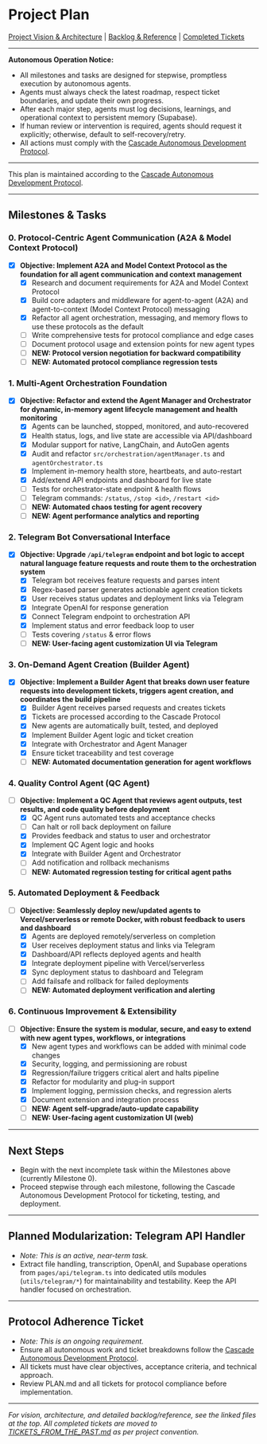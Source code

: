 
# Project Plan

[Project Vision & Architecture](./PROJECT_VISION_ARCHITECTURE.md) | [Backlog & Reference](./BACKLOG_REFERENCE.md) | [Completed Tickets](./TICKETS_FROM_THE_PAST.md)

---

**Autonomous Operation Notice:**

- All milestones and tasks are designed for stepwise, promptless execution by autonomous agents.
- Agents must always check the latest roadmap, respect ticket boundaries, and update their own progress.
- After each major step, agents must log decisions, learnings, and operational context to persistent memory (Supabase).
- If human review or intervention is required, agents should request it explicitly; otherwise, default to self-recovery/retry.
- All actions must comply with the [Cascade Autonomous Development Protocol](./Cascade_Autonomous_Development_Protocol.md).

---

This plan is maintained according to the [Cascade Autonomous Development Protocol](./Cascade_Autonomous_Development_Protocol.md).

---

## Milestones & Tasks

### 0. Protocol-Centric Agent Communication (A2A & Model Context Protocol)

- [x] **Objective: Implement A2A and Model Context Protocol as the foundation for all agent communication and context management**
  - [x] Research and document requirements for A2A and Model Context Protocol
  - [x] Build core adapters and middleware for agent-to-agent (A2A) and agent-to-context (Model Context Protocol) messaging
  - [x] Refactor all agent orchestration, messaging, and memory flows to use these protocols as the default
  - [ ] Write comprehensive tests for protocol compliance and edge cases
  - [ ] Document protocol usage and extension points for new agent types
  - [ ] **NEW: Protocol version negotiation for backward compatibility**
  - [ ] **NEW: Automated protocol compliance regression tests**

### 1. Multi-Agent Orchestration Foundation

- [x] **Objective: Refactor and extend the Agent Manager and Orchestrator for dynamic, in-memory agent lifecycle management and health monitoring**
  - [x] Agents can be launched, stopped, monitored, and auto-recovered
  - [x] Health status, logs, and live state are accessible via API/dashboard
  - [x] Modular support for native, LangChain, and AutoGen agents
  - [x] Audit and refactor `src/orchestration/agentManager.ts` and `agentOrchestrator.ts`
  - [x] Implement in-memory health store, heartbeats, and auto-restart
  - [x] Add/extend API endpoints and dashboard for live state
  - [ ] Tests for orchestrator-state endpoint & health flows
  - [ ] Telegram commands: `/status`, `/stop <id>`, `/restart <id>`
  - [ ] **NEW: Automated chaos testing for agent recovery**
  - [ ] **NEW: Agent performance analytics and reporting**

### 2. Telegram Bot Conversational Interface

- [x] **Objective: Upgrade `/api/telegram` endpoint and bot logic to accept natural language feature requests and route them to the orchestration system**
  - [x] Telegram bot receives feature requests and parses intent
  - [x] Regex-based parser generates actionable agent creation tickets
  - [x] User receives status updates and deployment links via Telegram
  - [x] Integrate OpenAI for response generation
  - [x] Connect Telegram endpoint to orchestration API
  - [x] Implement status and error feedback loop to user
  - [ ] Tests covering `/status` & error flows
  - [ ] **NEW: User-facing agent customization UI via Telegram**

### 3. On-Demand Agent Creation (Builder Agent)

- [x] **Objective: Implement a Builder Agent that breaks down user feature requests into development tickets, triggers agent creation, and coordinates the build pipeline**
  - [x] Builder Agent receives parsed requests and creates tickets
  - [x] Tickets are processed according to the Cascade Protocol
  - [x] New agents are automatically built, tested, and deployed
  - [x] Implement Builder Agent logic and ticket creation
  - [x] Integrate with Orchestrator and Agent Manager
  - [x] Ensure ticket traceability and test coverage
  - [ ] **NEW: Automated documentation generation for agent workflows**

### 4. Quality Control Agent (QC Agent)

- [ ] **Objective: Implement a QC Agent that reviews agent outputs, test results, and code quality before deployment**
  - [x] QC Agent runs automated tests and acceptance checks
  - [ ] Can halt or roll back deployment on failure
  - [x] Provides feedback and status to user and orchestrator
  - [x] Implement QC Agent logic and hooks
  - [x] Integrate with Builder Agent and Orchestrator
  - [ ] Add notification and rollback mechanisms
  - [ ] **NEW: Automated regression testing for critical agent paths**

### 5. Automated Deployment & Feedback

- [ ] **Objective: Seamlessly deploy new/updated agents to Vercel/serverless or remote Docker, with robust feedback to users and dashboard**
  - [x] Agents are deployed remotely/serverless on completion
  - [x] User receives deployment status and links via Telegram
  - [x] Dashboard/API reflects deployed agents and health
  - [x] Integrate deployment pipeline with Vercel/serverless
  - [x] Sync deployment status to dashboard and Telegram
  - [ ] Add failsafe and rollback for failed deployments
  - [ ] **NEW: Automated deployment verification and alerting**

### 6. Continuous Improvement & Extensibility

- [ ] **Objective: Ensure the system is modular, secure, and easy to extend with new agent types, workflows, or integrations**
  - [x] New agent types and workflows can be added with minimal code changes
  - [x] Security, logging, and permissioning are robust
  - [x] Regression/failure triggers critical alert and halts pipeline
  - [x] Refactor for modularity and plug-in support
  - [x] Implement logging, permission checks, and regression alerts
  - [x] Document extension and integration process
  - [ ] **NEW: Agent self-upgrade/auto-update capability**
  - [ ] **NEW: User-facing agent customization UI (web)**

---

## Next Steps

- Begin with the next incomplete task within the Milestones above (currently Milestone 0).
- Proceed stepwise through each milestone, following the Cascade Autonomous Development Protocol for ticketing, testing, and deployment.

---

## Planned Modularization: Telegram API Handler

- *Note: This is an active, near-term task.*
- Extract file handling, transcription, OpenAI, and Supabase operations from `pages/api/telegram.ts` into dedicated utils modules (`utils/telegram/*`) for maintainability and testability. Keep the API handler focused on orchestration.
---

## Protocol Adherence Ticket

- *Note: This is an ongoing requirement.*
- Ensure all autonomous work and ticket breakdowns follow the [Cascade Autonomous Development Protocol](./Cascade_Autonomous_Development_Protocol.md).
- All tickets must have clear objectives, acceptance criteria, and technical approach.
- Review PLAN.md and all tickets for protocol compliance before implementation.
---
*For vision, architecture, and detailed backlog/reference, see the linked files at the top. All completed tickets are moved to [TICKETS_FROM_THE_PAST.md](./TICKETS_FROM_THE_PAST.md) as per project convention.*
